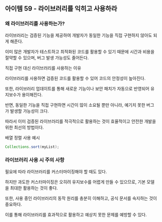 ## 아이템 59 - 라이브러리를 익히고 사용하라

### 왜 라이브러리를 사용하는가?

라이브러리는 검증된 기능을 제공하여 개발자가 동일한 기능을 직접 구현하지 않아도 되게 해준다.

이미 많은 개발자가 테스트하고 최적화된 코드를 활용할 수 있기 때문에 시간과 비용을 절약할 수 있으며, 버그 발생 가능성도 줄어든다.

직접 구현 대신 라이브러리를 사용하는 이유

라이브러리를 사용하면 검증된 코드를 활용할 수 있어 코드의 안정성이 높아진다.

또한, 라이브러리 업데이트를 통해 새로운 기능이나 보안 패치가 자동으로 반영되어 유지보수가 용이해진다.

반면, 동일한 기능을 직접 구현하면 시간이 많이 소요될 뿐만 아니라, 예기치 못한 버그가 발생할 가능성이 크다.

따라서 이미 검증된 라이브러리를 적극적으로 활용하는 것이 효율적이고 안전한 개발을 위한 최선의 방법이다.

배열 정렬 사용 예시

```java
Collections.sort(myList);
```

### 라이브러리 사용 시 주의 사항

필요에 따라 라이브러리를 커스터마이징해야 할 때도 있다.

하지만 과도한 커스터마이징은 오히려 유지보수를 어렵게 만들 수 있으므로, 기본 모델을 최대한 활용하는 것이 좋다.

또한, 사용 중인 라이브러리의 동작 원리를 충분히 이해하고, 공식 문서를 숙지하는 것이 중요하다.

이를 통해 라이브러리를 효과적으로 활용하고 예상치 못한 문제를 예방할 수 있다.